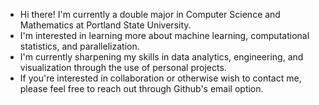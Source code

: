 - Hi there! I'm currently a double major in Computer Science and Mathematics at Portland State University.
- I'm interested in learning more about machine learning, computational statistics, and parallelization.
- I'm currently sharpening my skills in data analytics, engineering, and visualization through the use of personal projects.
- If you're interested in collaboration or otherwise wish to contact me, please feel free to reach out through Github's email option. 
